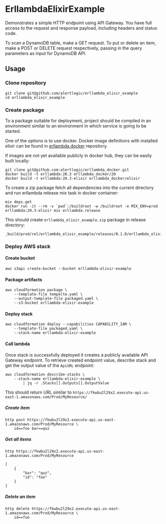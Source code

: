 # ErllambdaElixirExample

Demonstrates a simple HTTP endpoint using API Gateway. You have full
access to the request and response payload, including headers and
status code.

To scan a DynamoDB table, make a GET request.
To put or delete an item, make a POST or DELETE request respectively,
passing in the query parameters as input for DynamoDB API.

## Usage

### Clone repository

    git clone git@github.com/alertlogic/erllambda_elixir_example
    cd erllambda_elixir_example

### Create package

To a package suitable for deployment, project should be compiled in an environment similar to an environment in which service is going to be started.

One of the options is to use docker. Docker image definitions with installed elixir can be found in [erllambda docker](https://github.com/alertlogic/erllambda_docker) repository.

If images are not yet available publicly in docker hub, they can be easily built locally:

    git clone git@github.com:alertlogic/erllambda_docker.git
    docker build -t erllambda:20.3 erllambda_docker/20
    docker build -t erllambda:20.3-elixir erllambda_docker/elixir

To create a zip package fetch all dependencies into the current directory and run erllambda release mix task in docker container:

    mix deps.get
    docker run -it --rm -v `pwd`:/buildroot -w /buildroot -e MIX_ENV=prod erllambda:20.3-elixir mix erllambda.release

This should create `erllambda_elixir_example.zip` package in release directory:

    _build/prod/rel/erllambda_elixir_example/releases/0.1.0/erllambda_elixir_example.zip

### Deploy AWS stack

#### Create bucket

    aws s3api create-bucket --bucket erllambda-elixir-example

#### Package artifacts

    aws cloudformation package \
        --template-file tempalte.yaml \
        --output-template-file packaged.yaml \
        --s3-bucket erllambda-elixir-example

#### Deploy stack

    aws cloudformation deploy --capabilities CAPABILITY_IAM \
        --template-file packaged.yaml \
        --stack-name erllambda-elixir-example


#### Call lambda

Once stack is successfully deployed it creates a publicly available API Gateway endpoint. To retrieve created endpoint value, describe stack and get the output value of the `ApiURL` endpoint:

    aws cloudformation describe-stacks \
        --stack-name erllambda-elixir-example \
            | jq -r .Stacks[].Outputs[].OutputValue

This should return URL similar to `https://fkwbu2l29x2.execute-api.us-east-1.amazonaws.com/Prod/MyResource/`


##### Create item

    http post https://fkwbu2l29x2.execute-api.us-east-1.amazonaws.com/Prod/MyResource \
        id==foo bar==quz

##### Get all items

    http https://fkwbu2l29x2.execute-api.us-east-1.amazonaws.com/Prod/MyResource

    [
        {
            "bar": "quz",
            "id": "foo"
        }
    ]

##### Delete an item

    http delete https://fkwbu2l29x2.execute-api.us-east-1.amazonaws.com/Prod/MyResource \
        id==foo
